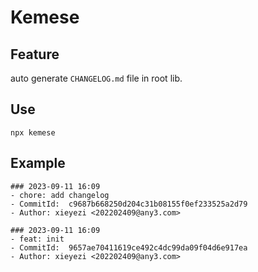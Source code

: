 # Kemese

## Feature

auto generate `CHANGELOG.md` file in root lib.

## Use

```
npx kemese
```

## Example

```
### 2023-09-11 16:09
- chore: add changelog
- CommitId:  c9687b668250d204c31b08155f0ef233525a2d79
- Author: xieyezi <202202409@any3.com>
      
### 2023-09-11 16:09
- feat: init
- CommitId:  9657ae70411619ce492c4dc99da09f04d6e917ea
- Author: xieyezi <202202409@any3.com>
```
